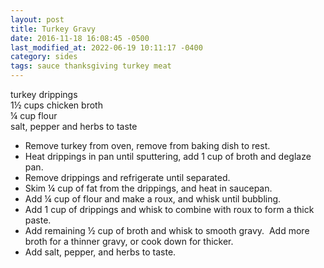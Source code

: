 ```yaml
---
layout: post
title: Turkey Gravy
date: 2016-11-18 16:08:45 -0500
last_modified_at: 2022-06-19 10:11:17 -0400
category: sides
tags: sauce thanksgiving turkey meat
---
```

turkey drippings  
1½ cups chicken broth  
¼ cup flour  
salt, pepper and herbs to taste  

  * Remove turkey from oven, remove from baking dish to rest.
  * Heat drippings in pan until sputtering, add 1 cup of broth and deglaze pan.
  * Remove drippings and refrigerate until separated.
  * Skim ¼ cup of fat from the drippings, and heat in saucepan.
  * Add ¼ cup of flour and make a roux, and whisk until bubbling.
  * Add 1 cup of drippings and whisk to combine with roux to form a thick paste.
  * Add remaining ½ cup of broth and whisk to smooth gravy.  Add more broth for a thinner gravy, or cook down for thicker.
  * Add salt, pepper, and herbs to taste.


